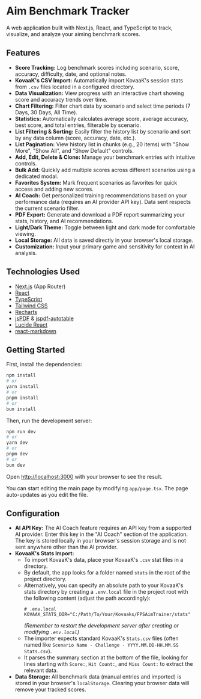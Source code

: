 # Aim Benchmark Tracker

A web application built with Next.js, React, and TypeScript to track, visualize, and analyze your aiming benchmark scores.

## Features

-   **Score Tracking:** Log benchmark scores including scenario, score, accuracy, difficulty, date, and optional notes.
-   **KovaaK's CSV Import:** Automatically import KovaaK's session stats from `.csv` files located in a configured directory.
-   **Data Visualization:** View progress with an interactive chart showing score and accuracy trends over time.
-   **Chart Filtering:** Filter chart data by scenario and select time periods (7 Days, 30 Days, All Time).
-   **Statistics:** Automatically calculates average score, average accuracy, best score, and total entries, filterable by scenario.
-   **List Filtering & Sorting:** Easily filter the history list by scenario and sort by any data column (score, accuracy, date, etc.).
-   **List Pagination:** View history list in chunks (e.g., 20 items) with "Show More", "Show All", and "Show Default" controls.
-   **Add, Edit, Delete & Clone:** Manage your benchmark entries with intuitive controls.
-   **Bulk Add:** Quickly add multiple scores across different scenarios using a dedicated modal.
-   **Favorites System:** Mark frequent scenarios as favorites for quick access and adding new scores.
-   **AI Coach:** Get personalized training recommendations based on your performance data (requires an AI provider API key). Data sent respects the current scenario filter.
-   **PDF Export:** Generate and download a PDF report summarizing your stats, history, and AI recommendations.
-   **Light/Dark Theme:** Toggle between light and dark mode for comfortable viewing.
-   **Local Storage:** All data is saved directly in your browser's local storage.
-   **Customization:** Input your primary game and sensitivity for context in AI analysis.

## Technologies Used

-   [Next.js](https://nextjs.org/) (App Router)
-   [React](https://react.dev/)
-   [TypeScript](https://www.typescriptlang.org/)
-   [Tailwind CSS](https://tailwindcss.com/)
-   [Recharts](https://recharts.org/)
-   [jsPDF](https://github.com/parallax/jsPDF) & [jspdf-autotable](https://github.com/simonbengtsson/jsPDF-AutoTable)
-   [Lucide React](https://lucide.dev/)
-   [react-markdown](https://github.com/remarkjs/react-markdown)

## Getting Started

First, install the dependencies:

```bash
npm install
# or
yarn install
# or
pnpm install
# or
bun install
```

Then, run the development server:

```bash
npm run dev
# or
yarn dev
# or
pnpm dev
# or
bun dev
```

Open [http://localhost:3000](http://localhost:3000) with your browser to see the result.

You can start editing the main page by modifying `app/page.tsx`. The page auto-updates as you edit the file.

## Configuration

-   **AI API Key:** The AI Coach feature requires an API key from a supported AI provider. Enter this key in the "AI Coach" section of the application. The key is stored locally in your browser's session storage and is not sent anywhere other than the AI provider.
-   **KovaaK's Stats Import:**
    -   To import KovaaK's data, place your KovaaK's `.csv` stat files in a directory.
    -   By default, the app looks for a folder named `stats` in the root of the project directory.
    -   Alternatively, you can specify an absolute path to your KovaaK's stats directory by creating a `.env.local` file in the project root with the following content (adjust the path accordingly):
        ```
        # .env.local
        KOVAAK_STATS_DIR="C:/Path/To/Your/Kovaaks/FPSAimTrainer/stats"
        ```
        *(Remember to restart the development server after creating or modifying `.env.local`)*
    -   The importer expects standard KovaaK's `Stats.csv` files (often named like `Scenario Name - Challenge - YYYY.MM.DD-HH.MM.SS Stats.csv`).
    -   It parses the summary section at the bottom of the file, looking for lines starting with `Score:`, `Hit Count:`, and `Miss Count:` to extract the relevant data.
-   **Data Storage:** All benchmark data (manual entries and imported) is stored in your browser's `localStorage`. Clearing your browser data will remove your tracked scores.
